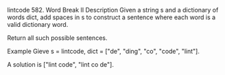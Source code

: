lintcode 582. Word Break II
Description
Given a string s and a dictionary of words dict, add spaces in s to construct a sentence where each word is a valid dictionary word.

Return all such possible sentences.

Example
Gieve s = lintcode,
dict = ["de", "ding", "co", "code", "lint"].

A solution is ["lint code", "lint co de"].
